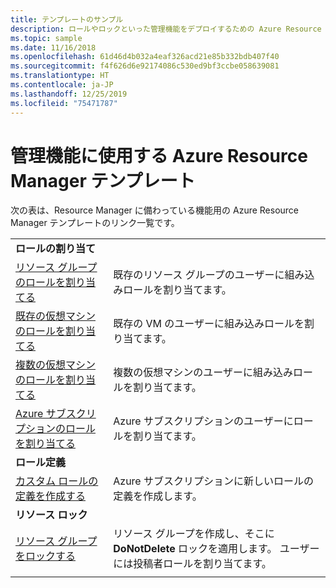 ```yaml
---
title: テンプレートのサンプル
description: ロールやロックといった管理機能をデプロイするための Azure Resource Manager テンプレート サンプル。
ms.topic: sample
ms.date: 11/16/2018
ms.openlocfilehash: 61d46d4b032a4eaf326acd21e85b332bdb407f40
ms.sourcegitcommit: f4f626d6e92174086c530ed9bf3ccbe058639081
ms.translationtype: HT
ms.contentlocale: ja-JP
ms.lasthandoff: 12/25/2019
ms.locfileid: "75471787"
---
```

# <a name="azure-resource-manager-templates-for-management-features"></a>管理機能に使用する Azure Resource Manager テンプレート

次の表は、Resource Manager に備わっている機能用の Azure Resource Manager テンプレートのリンク一覧です。

| | |
|-|-|
|**ロールの割り当て**||
| [リソース グループのロールを割り当てる](https://github.com/Azure/azure-quickstart-templates/tree/master/101-rbac-builtinrole-resourcegroup)| 既存のリソース グループのユーザーに組み込みロールを割り当てます。 |
| [既存の仮想マシンのロールを割り当てる](https://github.com/Azure/azure-quickstart-templates/tree/master/101-rbac-builtinrole-virtualmachine)| 既存の VM のユーザーに組み込みロールを割り当てます。 |
| [複数の仮想マシンのロールを割り当てる](https://github.com/Azure/azure-quickstart-templates/tree/master/201-rbac-builtinrole-multipleVMs)| 複数の仮想マシンのユーザーに組み込みロールを割り当てます。 |
| [Azure サブスクリプションのロールを割り当てる](https://github.com/Azure/azure-quickstart-templates/tree/master/subscription-level-deployments/subscription-role-assigment)| Azure サブスクリプションのユーザーにロールを割り当てます。 |
|**ロール定義**||
| [カスタム ロールの定義を作成する](https://github.com/Azure/azure-quickstart-templates/tree/master/subscription-level-deployments/create-role-def)| Azure サブスクリプションに新しいロールの定義を作成します。 |
|**リソース ロック**||
| [リソース グループをロックする](https://github.com/Azure/azure-quickstart-templates/tree/master/subscription-level-deployments/create-rg-lock-role-assignment)| リソース グループを作成し、そこに **DoNotDelete** ロックを適用します。 ユーザーには投稿者ロールを割り当てます。 |
| | |
